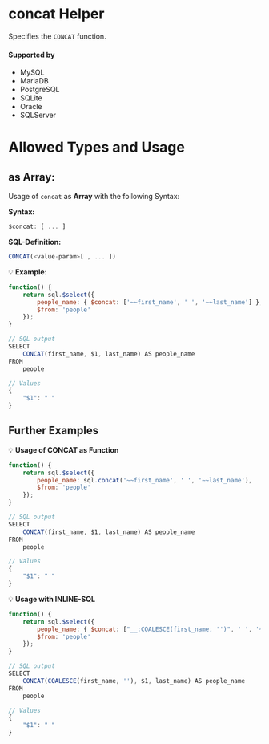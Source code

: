 # concat Helper
Specifies the `CONCAT` function.

#### Supported by
- MySQL
- MariaDB
- PostgreSQL
- SQLite
- Oracle
- SQLServer

# Allowed Types and Usage

## as Array:

Usage of `concat` as **Array** with the following Syntax:

**Syntax:**

```javascript
$concat: [ ... ]
```

**SQL-Definition:**
```javascript
CONCAT(<value-param>[ , ... ])
```

:bulb: **Example:**
```javascript
function() {
    return sql.$select({
        people_name: { $concat: ['~~first_name', ' ', '~~last_name'] },
        $from: 'people'
    });
}

// SQL output
SELECT
    CONCAT(first_name, $1, last_name) AS people_name
FROM
    people

// Values
{
    "$1": " "
}
```

## Further Examples

:bulb: **Usage of CONCAT as Function**
```javascript
function() {
    return sql.$select({
        people_name: sql.concat('~~first_name', ' ', '~~last_name'),
        $from: 'people'
    });
}

// SQL output
SELECT
    CONCAT(first_name, $1, last_name) AS people_name
FROM
    people

// Values
{
    "$1": " "
}
```

:bulb: **Usage with INLINE-SQL**
```javascript
function() {
    return sql.$select({
        people_name: { $concat: ["__:COALESCE(first_name, '')", ' ', '~~last_name'] },
        $from: 'people'
    });
}

// SQL output
SELECT
    CONCAT(COALESCE(first_name, ''), $1, last_name) AS people_name
FROM
    people

// Values
{
    "$1": " "
}
```

